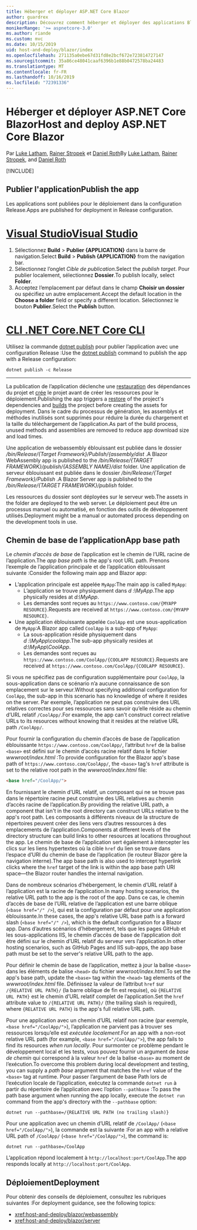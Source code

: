 ```yaml
---
title: Héberger et déployer ASP.NET Core Blazor
author: guardrex
description: Découvrez comment héberger et déployer des applications Blazor.
monikerRange: '>= aspnetcore-3.0'
ms.author: riande
ms.custom: mvc
ms.date: 10/15/2019
uid: host-and-deploy/blazor/index
ms.openlocfilehash: 271135a0ebe67d31fd8e2bcf672e723814727147
ms.sourcegitcommit: 35a86ce48041caaf6396b1e88b0472578ba24483
ms.translationtype: MT
ms.contentlocale: fr-FR
ms.lasthandoff: 10/16/2019
ms.locfileid: "72391336"
---
```

# <a name="host-and-deploy-aspnet-core-blazor"></a><span data-ttu-id="ec749-103">Héberger et déployer ASP.NET Core Blazor</span><span class="sxs-lookup"><span data-stu-id="ec749-103">Host and deploy ASP.NET Core Blazor</span></span>

<span data-ttu-id="ec749-104">Par [Luke Latham](https://github.com/guardrex), [Rainer Stropek](https://www.timecockpit.com) et [Daniel Roth](https://github.com/danroth27)</span><span class="sxs-lookup"><span data-stu-id="ec749-104">By [Luke Latham](https://github.com/guardrex), [Rainer Stropek](https://www.timecockpit.com), and [Daniel Roth](https://github.com/danroth27)</span></span>

[!INCLUDE[](~/includes/blazorwasm-preview-notice.md)]

## <a name="publish-the-app"></a><span data-ttu-id="ec749-105">Publier l'application</span><span class="sxs-lookup"><span data-stu-id="ec749-105">Publish the app</span></span>

<span data-ttu-id="ec749-106">Les applications sont publiées pour le déploiement dans la configuration Release.</span><span class="sxs-lookup"><span data-stu-id="ec749-106">Apps are published for deployment in Release configuration.</span></span>

# <a name="visual-studiotabvisual-studio"></a>[<span data-ttu-id="ec749-107">Visual Studio</span><span class="sxs-lookup"><span data-stu-id="ec749-107">Visual Studio</span></span>](#tab/visual-studio)

1. <span data-ttu-id="ec749-108">Sélectionnez **Build** > **Publier {APPLICATION}** dans la barre de navigation.</span><span class="sxs-lookup"><span data-stu-id="ec749-108">Select **Build** > **Publish {APPLICATION}** from the navigation bar.</span></span>
1. <span data-ttu-id="ec749-109">Sélectionnez l’onglet *Cible de publication*.</span><span class="sxs-lookup"><span data-stu-id="ec749-109">Select the *publish target*.</span></span> <span data-ttu-id="ec749-110">Pour publier localement, sélectionnez **Dossier**.</span><span class="sxs-lookup"><span data-stu-id="ec749-110">To publish locally, select **Folder**.</span></span>
1. <span data-ttu-id="ec749-111">Acceptez l’emplacement par défaut dans le champ **Choisir un dossier** ou spécifiez un autre emplacement.</span><span class="sxs-lookup"><span data-stu-id="ec749-111">Accept the default location in the **Choose a folder** field or specify a different location.</span></span> <span data-ttu-id="ec749-112">Sélectionnez le bouton **Publier**.</span><span class="sxs-lookup"><span data-stu-id="ec749-112">Select the **Publish** button.</span></span>

# <a name="net-core-clitabnetcore-cli"></a>[<span data-ttu-id="ec749-113">CLI .NET Core</span><span class="sxs-lookup"><span data-stu-id="ec749-113">.NET Core CLI</span></span>](#tab/netcore-cli)

<span data-ttu-id="ec749-114">Utilisez la commande [dotnet publish](/dotnet/core/tools/dotnet-publish) pour publier l’application avec une configuration Release :</span><span class="sxs-lookup"><span data-stu-id="ec749-114">Use the [dotnet publish](/dotnet/core/tools/dotnet-publish) command to publish the app with a Release configuration:</span></span>

```dotnetcli
dotnet publish -c Release
```

---

<span data-ttu-id="ec749-115">La publication de l’application déclenche une [restauration](/dotnet/core/tools/dotnet-restore) des dépendances du projet et [crée](/dotnet/core/tools/dotnet-build) le projet avant de créer les ressources pour le déploiement.</span><span class="sxs-lookup"><span data-stu-id="ec749-115">Publishing the app triggers a [restore](/dotnet/core/tools/dotnet-restore) of the project's dependencies and [builds](/dotnet/core/tools/dotnet-build) the project before creating the assets for deployment.</span></span> <span data-ttu-id="ec749-116">Dans le cadre du processus de génération, les assemblys et méthodes inutilisés sont supprimés pour réduire la durée du chargement et la taille du téléchargement de l’application.</span><span class="sxs-lookup"><span data-stu-id="ec749-116">As part of the build process, unused methods and assemblies are removed to reduce app download size and load times.</span></span>

<span data-ttu-id="ec749-117">Une application de webassembly éblouissant est publiée dans le dossier */bin/Release/{Target Framework}/Publish/{assembly/dist* .</span><span class="sxs-lookup"><span data-stu-id="ec749-117">A Blazor WebAssembly app is published to the */bin/Release/{TARGET FRAMEWORK}/publish/{ASSEMBLY NAME}/dist* folder.</span></span> <span data-ttu-id="ec749-118">Une application de serveur éblouissant est publiée dans le dossier */bin/Release/{Target Framework}/Publish* .</span><span class="sxs-lookup"><span data-stu-id="ec749-118">A Blazor Server app is published to the */bin/Release/{TARGET FRAMEWORK}/publish* folder.</span></span>

<span data-ttu-id="ec749-119">Les ressources du dossier sont déployées sur le serveur web.</span><span class="sxs-lookup"><span data-stu-id="ec749-119">The assets in the folder are deployed to the web server.</span></span> <span data-ttu-id="ec749-120">Le déploiement peut être un processus manuel ou automatisé, en fonction des outils de développement utilisés.</span><span class="sxs-lookup"><span data-stu-id="ec749-120">Deployment might be a manual or automated process depending on the development tools in use.</span></span>

## <a name="app-base-path"></a><span data-ttu-id="ec749-121">Chemin de base de l’application</span><span class="sxs-lookup"><span data-stu-id="ec749-121">App base path</span></span>

<span data-ttu-id="ec749-122">Le *chemin d’accès de base* de l’application est le chemin de l’URL racine de l’application.</span><span class="sxs-lookup"><span data-stu-id="ec749-122">The *app base path* is the app's root URL path.</span></span> <span data-ttu-id="ec749-123">Prenons l’exemple de l’application principale et de l’application éblouissant suivante :</span><span class="sxs-lookup"><span data-stu-id="ec749-123">Consider the following main app and Blazor app:</span></span>

* <span data-ttu-id="ec749-124">L’application principale est appelée `MyApp`:</span><span class="sxs-lookup"><span data-stu-id="ec749-124">The main app is called `MyApp`:</span></span>
  * <span data-ttu-id="ec749-125">L’application se trouve physiquement dans *d :\\MyApp*.</span><span class="sxs-lookup"><span data-stu-id="ec749-125">The app physically resides at *d:\\MyApp*.</span></span>
  * <span data-ttu-id="ec749-126">Les demandes sont reçues au `https://www.contoso.com/{MYAPP RESOURCE}`.</span><span class="sxs-lookup"><span data-stu-id="ec749-126">Requests are received at `https://www.contoso.com/{MYAPP RESOURCE}`.</span></span>
* <span data-ttu-id="ec749-127">Une application éblouissante appelée `CoolApp` est une sous-application de `MyApp`:</span><span class="sxs-lookup"><span data-stu-id="ec749-127">A Blazor app called `CoolApp` is a sub-app of `MyApp`:</span></span>
  * <span data-ttu-id="ec749-128">La sous-application réside physiquement dans *d :\\MyApp\\coolapp*.</span><span class="sxs-lookup"><span data-stu-id="ec749-128">The sub-app physically resides at *d:\\MyApp\\CoolApp*.</span></span>
  * <span data-ttu-id="ec749-129">Les demandes sont reçues au `https://www.contoso.com/CoolApp/{COOLAPP RESOURCE}`.</span><span class="sxs-lookup"><span data-stu-id="ec749-129">Requests are received at `https://www.contoso.com/CoolApp/{COOLAPP RESOURCE}`.</span></span>

<span data-ttu-id="ec749-130">Si vous ne spécifiez pas de configuration supplémentaire pour `CoolApp`, la sous-application dans ce scénario n’a aucune connaissance de son emplacement sur le serveur.</span><span class="sxs-lookup"><span data-stu-id="ec749-130">Without specifying additional configuration for `CoolApp`, the sub-app in this scenario has no knowledge of where it resides on the server.</span></span> <span data-ttu-id="ec749-131">Par exemple, l’application ne peut pas construire des URL relatives correctes pour ses ressources sans savoir qu’elle réside au chemin d’URL relatif `/CoolApp/`.</span><span class="sxs-lookup"><span data-stu-id="ec749-131">For example, the app can't construct correct relative URLs to its resources without knowing that it resides at the relative URL path `/CoolApp/`.</span></span>

<span data-ttu-id="ec749-132">Pour fournir la configuration du chemin d’accès de base de l’application éblouissante `https://www.contoso.com/CoolApp/`, l’attribut `href` de la balise `<base>` est défini sur le chemin d’accès racine relatif dans le fichier *wwwroot/index.html* :</span><span class="sxs-lookup"><span data-stu-id="ec749-132">To provide configuration for the Blazor app's base path of `https://www.contoso.com/CoolApp/`, the `<base>` tag's `href` attribute is set to the relative root path in the *wwwroot/index.html* file:</span></span>

```html
<base href="/CoolApp/">
```

<span data-ttu-id="ec749-133">En fournissant le chemin d’URL relatif, un composant qui ne se trouve pas dans le répertoire racine peut construire des URL relatives au chemin d’accès racine de l’application.</span><span class="sxs-lookup"><span data-stu-id="ec749-133">By providing the relative URL path, a component that isn't in the root directory can construct URLs relative to the app's root path.</span></span> <span data-ttu-id="ec749-134">Les composants à différents niveaux de la structure de répertoires peuvent créer des liens vers d’autres ressources à des emplacements de l’application.</span><span class="sxs-lookup"><span data-stu-id="ec749-134">Components at different levels of the directory structure can build links to other resources at locations throughout the app.</span></span> <span data-ttu-id="ec749-135">Le chemin de base de l’application sert également à intercepter les clics sur les liens hypertextes où la cible `href` du lien se trouve dans l’espace d’URI du chemin de base de l’application (le routeur Blazor gère la navigation interne).</span><span class="sxs-lookup"><span data-stu-id="ec749-135">The app base path is also used to intercept hyperlink clicks where the `href` target of the link is within the app base path URI space&mdash;the Blazor router handles the internal navigation.</span></span>

<span data-ttu-id="ec749-136">Dans de nombreux scénarios d’hébergement, le chemin d’URL relatif à l’application est la racine de l’application.</span><span class="sxs-lookup"><span data-stu-id="ec749-136">In many hosting scenarios, the relative URL path to the app is the root of the app.</span></span> <span data-ttu-id="ec749-137">Dans ce cas, le chemin d’accès de base de l’URL relative de l’application est une barre oblique (`<base href="/" />`), qui est la configuration par défaut pour une application éblouissante.</span><span class="sxs-lookup"><span data-stu-id="ec749-137">In these cases, the app's relative URL base path is a forward slash (`<base href="/" />`), which is the default configuration for a Blazor app.</span></span> <span data-ttu-id="ec749-138">Dans d’autres scénarios d’hébergement, tels que les pages GitHub et les sous-applications IIS, le chemin d’accès de base de l’application doit être défini sur le chemin d’URL relatif du serveur vers l’application.</span><span class="sxs-lookup"><span data-stu-id="ec749-138">In other hosting scenarios, such as GitHub Pages and IIS sub-apps, the app base path must be set to the server's relative URL path to the app.</span></span>

<span data-ttu-id="ec749-139">Pour définir le chemin de base de l’application, mettez à jour la balise `<base>` dans les éléments de balise `<head>` du fichier *wwwroot/index.html*.</span><span class="sxs-lookup"><span data-stu-id="ec749-139">To set the app's base path, update the `<base>` tag within the `<head>` tag elements of the *wwwroot/index.html* file.</span></span> <span data-ttu-id="ec749-140">Définissez la valeur de l’attribut `href` sur `/{RELATIVE URL PATH}/` (la barre oblique de fin est requise), où `{RELATIVE URL PATH}` est le chemin d’URL relatif complet de l’application.</span><span class="sxs-lookup"><span data-stu-id="ec749-140">Set the `href` attribute value to `/{RELATIVE URL PATH}/` (the trailing slash is required), where `{RELATIVE URL PATH}` is the app's full relative URL path.</span></span>

<span data-ttu-id="ec749-141">Pour une application avec un chemin d’URL relatif non racine (par exemple, `<base href="/CoolApp/">`), l’application ne parvient pas à trouver ses ressources lorsqu’elle est *exécutée localement*.</span><span class="sxs-lookup"><span data-stu-id="ec749-141">For an app with a non-root relative URL path (for example, `<base href="/CoolApp/">`), the app fails to find its resources *when run locally*.</span></span> <span data-ttu-id="ec749-142">Pour surmonter ce problème pendant le développement local et les tests, vous pouvez fournir un argument de *base de chemin* qui correspond à la valeur `href` de la balise `<base>` au moment de l’exécution.</span><span class="sxs-lookup"><span data-stu-id="ec749-142">To overcome this problem during local development and testing, you can supply a *path base* argument that matches the `href` value of the `<base>` tag at runtime.</span></span> <span data-ttu-id="ec749-143">Pour passer l’argument de base Path lors de l’exécution locale de l’application, exécutez la commande `dotnet run` à partir du répertoire de l’application avec l’option `--pathbase` :</span><span class="sxs-lookup"><span data-stu-id="ec749-143">To pass the path base argument when running the app locally, execute the `dotnet run` command from the app's directory with the `--pathbase` option:</span></span>

```dotnetcli
dotnet run --pathbase=/{RELATIVE URL PATH (no trailing slash)}
```

<span data-ttu-id="ec749-144">Pour une application avec un chemin d’URL relatif de `/CoolApp/` (`<base href="/CoolApp/">`), la commande est la suivante :</span><span class="sxs-lookup"><span data-stu-id="ec749-144">For an app with a relative URL path of `/CoolApp/` (`<base href="/CoolApp/">`), the command is:</span></span>

```dotnetcli
dotnet run --pathbase=/CoolApp
```

<span data-ttu-id="ec749-145">L’application répond localement à `http://localhost:port/CoolApp`.</span><span class="sxs-lookup"><span data-stu-id="ec749-145">The app responds locally at `http://localhost:port/CoolApp`.</span></span>

## <a name="deployment"></a><span data-ttu-id="ec749-146">Déploiement</span><span class="sxs-lookup"><span data-stu-id="ec749-146">Deployment</span></span>

<span data-ttu-id="ec749-147">Pour obtenir des conseils de déploiement, consultez les rubriques suivantes :</span><span class="sxs-lookup"><span data-stu-id="ec749-147">For deployment guidance, see the following topics:</span></span>

* <xref:host-and-deploy/blazor/webassembly>
* <xref:host-and-deploy/blazor/server>

